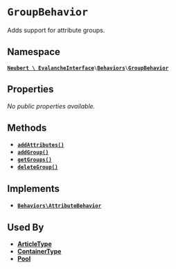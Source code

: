 # `GroupBehavior`

Adds support for attribute groups.

## Namespace

[**`Neubert \ EvalancheInterface`**](#)`\`[**`Behaviors`**](#)`\`[**`GroupBehavior`**](#)

## Properties

*No public properties available.*

## Methods

- [**`addAttributes()`**](#)
- [**`addGroup()`**](#)
- [**`getGroups()`**](#)
- [**`deleteGroup()`**](#)

## Implements

- [**`Behaviors\AttributeBehavior`**](#)

## Used By

- [**ArticleType**](#)
- [**ContainerType**](#)
- [**Pool**](#)
